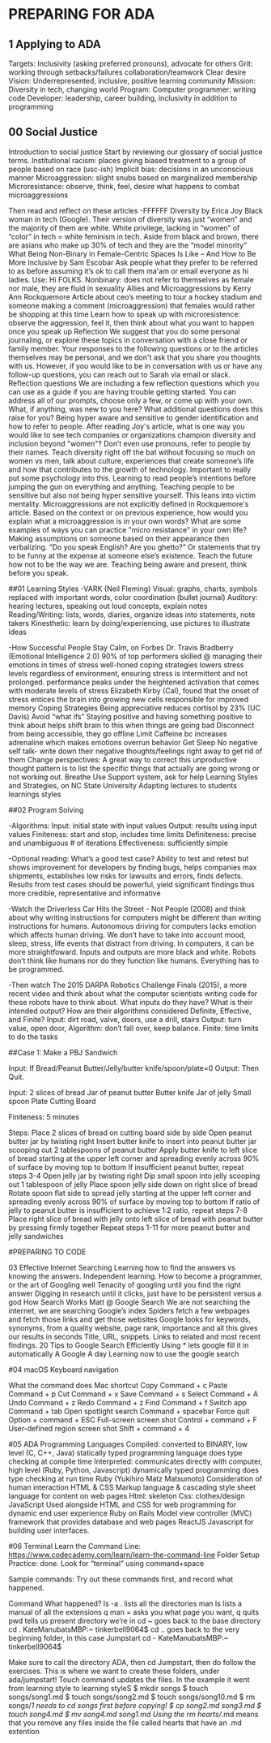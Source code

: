 # PREPARING FOR ADA

## 1 Applying to ADA
Targets:
Inclusivity (asking preferred pronouns), advocate for others
Grit: working through setbacks/failures
collaboration/teamwork
Clear desire
Vision:
Underrepresented, inclusive, positive learning community
MIssion:
Diversity in tech, changing world
Program:
Computer programmer: writing code
Developer: leadership, career building, inclusivity in addition to programming

## 00 Social Justice
Introduction to social justice
Start by reviewing our glossary of social justice terms.
Institutional racism: places giving biased treatment to a group of people based on race (usc-ish)
Implicit bias: decisions in an unconscious manner
Microaggression: slight snubs based on marginalized membership
Microresistance: observe, think, feel, desire what happens to combat microaggressions

Then read and reflect on these articles
-FFFFFF Diversity by Erica Joy
Black woman in tech (Google). Their version of diversity was just “women” and the majority of them are white. White privilege, lacking in “women” of “color” in tech = white feminism in tech.
Aside from black and brown, there are asians who make up 30% of tech and they are the “model minority”
What Being Non-Binary in Female-Centric Spaces Is Like – And How to Be More Inclusive by Sam Escobar
Ask people what they prefer to be referred to as before assuming it’s ok to call them ma'am or email everyone as hi ladies. Use: Hi FOLKS.
Nonbinary: does not refer to themselves as female nor male, they are fluid in sexuality
Allies and Microaggressions by Kerry Ann Rockquemore
Article about ceo’s meeting to tour a hockey stadium and someone making a comment (microaggression) that females would rather be shopping at this time
Learn how to speak up with microresistence: observe the aggression, feel it, then think about what you want to happen once you speak up
Reflection
We suggest that you do some personal journaling, or explore these topics in conversation with a close friend or family member. Your responses to the following questions or to the articles themselves may be personal, and we don't ask that you share you thoughts with us. However, if you would like to be in conversation with us or have any follow-up questions, you can reach out to Sarah via email or slack.
Reflection questions
We are including a few reflection questions which you can use as a guide if you are having trouble getting started. You can address all of our prompts, choose only a few, or come up with your own.
What, if anything, was new to you here? What additional questions does this raise for you?
Being hyper aware and sensitive to gender identification and how to refer to people. 
After reading Joy's article, what is one way you would like to see tech companies or organizations champion diversity and inclusion beyond "women"?
Don’t even use pronouns, refer to people by their names. 
Teach diversity right off the bat without focusing so much on women vs men, talk about culture, experiences that create someone’s life and how that contributes to the growth of technology.
Important to really put some psychology into this. Learning to read people’s intentions before jumping the gun on everything and anything. Teaching people to be sensitive but also not being hyper sensitive yourself. This leans into victim mentality. 
Microaggressions are not explicitly defined in Rockquemore's article. Based on the context or on previous experience, how would you explain what a microaggression is in your own words? What are some examples of ways you can practice "micro resistance" in your own life?
Making assumptions on someone based on their appearance then verbalizing. “Do you speak English? Are you ghetto?” Or statements that try to be funny at the expense at someone else’s existence.
Teach the future how not to be the way we are. Teaching being aware and present, think before you speak.

##01 Learning Styles
-VARK (Neil Fleming)
Visual: graphs, charts, symbols replaced with important words, color coordination (bullet journal)
Auditory: hearing lectures, speaking out loud concepts, explain notes
Reading/Writing: lists, words, diaries, organize ideas into statements, note takers
Kinesthetic: learn by doing/experiencing, use pictures to illustrate ideas

-How Successful People Stay Calm, on Forbes
Dr. Travis Bradberry (Emotional Intelligence 2.0)
90% of top performers skilled @ managing their emotions in times of stress 
well-honed coping strategies lowers stress levels regardless of environment, ensuring stress is intermittent and not prolonged.
performance peaks under the heightened activation that comes with moderate levels of stress
Elizabeth Kirby (Cal), found that the onset of stress entices the brain into growing new cells responsible for improved memory
Coping Strategies
Being appreciative reduces cortisol by 23% (UC Davis)
Avoid “what ifs”
Staying positive and having something positive to think about helps shift brain to this when things are going bad
Disconnect from being accessible, they go offline
Limit Caffeine bc increases adrenaline which makes emotions overrun behavior
Get Sleep
No negative self talk- write down their negative thoughts/feelings right away to get rid of them
Change perspectives: A great way to correct this unproductive thought pattern is to list the specific things that actually are going wrong or not working out.
Breathe
Use Support system, ask for help
Learning Styles and Strategies, on NC State University
Adapting lectures to students learnings styles

##02 Program Solving

-Algorithms:
Input: initial state with input values
Output: results using input values
Finiteness: start and stop, includes time limits
Definiteness: precise and unambiguous # of iterations
Effectiveness: sufficiently simple

-Optional reading: What’s a good test case?
Ability to test and retest but shows improvement for developers by finding bugs, helps companies max shipments, establishes low risks for lawsuits and errors, finds defects.
Results from test cases should be powerful, yield significant findings thus more credible, representative and informative

-Watch the Driverless Car Hits the Street - Not People (2008) and think about why writing instructions for computers might be different than writing instructions for humans.
Autonomous driving for computers lacks emotion which affects human driving. We don’t have to take into account mood, sleep, stress, life events that distract from driving. In computers, it can be more straightfoward. Inputs and outputs are more black and white. 
Robots don’t think like humans nor do they function like humans. Everything has to be programmed. 

-Then watch The 2015 DARPA Robotics Challenge Finals (2015), a more recent video and think about what the computer scientists writing code for these robots have to think about. What inputs do they have? What is their intended output? How are their algorithms considered Definite, Effective, and Finite?
Input: dirt road, valve, doors, use a drill, stairs
Output: turn value, open door, 
Algorithm: don’t fall over, keep balance.
Finite: time limits to do the tasks




##Case 1: Make a PBJ Sandwich

Input: 
If Bread/Peanut Butter/Jelly/butter knife/spoon/plate=0
Output:
Then Quit.

Input:
2 slices of bread
Jar of peanut butter
Butter knife
Jar of jelly
Small spoon
Plate
Cutting Board

Finiteness: 5 minutes

Steps:
Place 2 slices of bread on cutting board side by side
Open peanut butter jar by twisting right
Insert butter knife to insert into peanut butter jar scooping out 2 tablespoons of peanut butter
Apply butter knife to left slice of bread starting at the upper left corner and spreading evenly across 90% of surface by moving top to bottom
If insufficient peanut butter, repeat steps 3-4
Open jelly jar by twisting right
Dip small spoon into jelly scooping out 1 tablespoon of jelly
Place spoon jelly side down on right slice of bread
Rotate spoon flat side to spread jelly starting at the upper left corner and spreading evenly across 90% of surface by moving top to bottom
If ratio of jelly to peanut butter is insufficient to achieve 1:2 ratio, repeat steps 7-8
Place right slice of bread with jelly onto left slice of bread with peanut butter by pressing firmly together
Repeat steps 1-11 for more peanut butter and jelly sandwiches





#PREPARING TO CODE

03 Effective Internet Searching
Learning how to find the answers vs knowing the answers. Independent learning.
How to become a programmer, or the art of Googling well
Tenacity of googling until you find the right answer
Digging in research until it clicks, just have to be persistent versus a god 
How Search Works
Matt @ Google Search
We are not searching the internet, we are searching Google’s index
Spiders fetch a few webpages and fetch those links and get those websites
Google looks for keywords, synonyms, from a quality website, page rank, importance and all this gives our results in seconds
Title, URL, snippets. Links to related and most recent findings. 
20 Tips to Google Search Efficiently
Using * lets google fill it in automatically
A Google A day
Learning now to use the google search


#04 macOS Keyboard navigation

What the command does
Mac shortcut
Copy
Command + c
Paste
Command + p
Cut
Command + x
Save
Command + s
Select
Command + A
Undo
Command + z
Redo
Command + z
Find
Command + f
Switch app
Command + tab
Open spotlight search
Command + spacebar
Force quit
Option + command + ESC
Full-screen screen shot
Control + command + F
User-defined region screen shot
Shift + command + 4

#05 ADA Programming Languages
Compiled: 
converted to BINARY, low level (C, C++, Java)
statically typed programming language does type checking at compile time
Interpreted: 
communicates directly with computer, high level (Ruby, Python, Javascript)
dynamically typed programming does type checking at run time
Ruby (Yukihiro Matz Matsumoto)
Consideration of human interaction
HTML & CSS
Markup language & cascading style sheet language for content on web pages
Html: skeleton
Css: clothes/design
JavaScript
Used alongside HTML and CSS for web programming for dynamic end user experience
Ruby on Rails
Model view controller (MVC) framework that provides database and web pages
ReactJS
Javascript for building user interfaces. 


#06 Terminal
Learn the Command Line: https://www.codecademy.com/learn/learn-the-command-line
Folder Setup Practice: done. Look for “terminal” using command+space


Sample commands: Try out these commands first, and record what happened.


Command	What happened?
ls -a .		lists all the directories
man ls		lists a manual of all the extensions
q		man = asks you what page you want, q quits	
pwd		tells us present directory we’re in
cd ~		goes back to the base directory		
cd .		KateManubatsMBP:~ tinkerbell9064$
cd ..		goes back to the very beginning folder, in this case Jumpstart
cd -		KateManubatsMBP:~ tinkerbell9064$

Make sure to call the directory ADA, then cd Jumpstart, then do follow the exercises. This is where we want to create these folders, under ada/jumpstart!
Touch command updates the files. In the example it went from learning style to learning styleS
$ mkdir songs
$ touch songs/song1.md
$ touch songs/song2.md
$ touch songs/song10.md
$ rm songs/*1*
*needs to cd songs first before copying! 
$ cp song2.md song3.md
$ touch song4.md
$ mv song4.md song1.md
 Using the rm hearts/*.md means that you remove any files inside the file called hearts that have an .md extention

